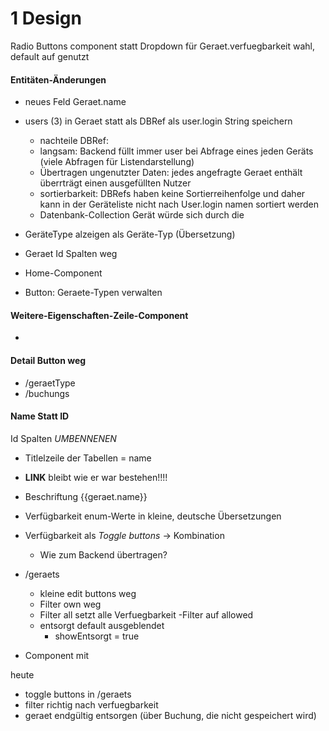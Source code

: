 1 Design
========

Radio Buttons component statt Dropdown für Geraet.verfuegbarkeit wahl, default auf genutzt

#### Entitäten-Änderungen
- neues Feld Geraet.name
- users (3) in Geraet statt als DBRef als user.login String speichern
	- nachteile DBRef: 
	- langsam: Backend füllt immer user bei Abfrage eines jeden Geräts (viele Abfragen für Listendarstellung)
	- Übertragen ungenutzter Daten: jedes angefragte Geraet enthält überrträgt einen ausgefüllten Nutzer
	- sortierbarkeit: DBRefs haben keine Sortierreihenfolge und daher kann in der Geräteliste nicht nach User.login namen sortiert werden
	- Datenbank-Collection Gerät würde sich durch die 

- GeräteType alzeigen als Geräte-Typ (Übersetzung)
- Geraet Id Spalten weg


 - Home-Component
- Button: Geraete-Typen verwalten

#### Weitere-Eigenschaften-Zeile-Component
- 

#### Detail Button weg
- /geraetType
- /buchungs

#### Name Statt ID
Id Spalten *UMBENNENEN*
- Titlelzeile der Tabellen = name
- **LINK** bleibt wie er war bestehen!!!!
- Beschriftung {{geraet.name}}


- Verfügbarkeit enum-Werte in kleine, deutsche Übersetzungen
- Verfügbarkeit als *Toggle buttons* -> Kombination
	- Wie zum Backend übertragen?

- /geraets
	- kleine edit buttons weg
	- Filter own weg
	- Filter all setzt alle Verfuegbarkeit -Filter auf allowed
	- entsorgt default ausgeblendet
		- showEntsorgt = true

- Component mit 

heute
- toggle buttons in /geraets
- filter richtig nach verfuegbarkeit
- geraet endgültig entsorgen (über Buchung, die nicht gespeichert wird)
